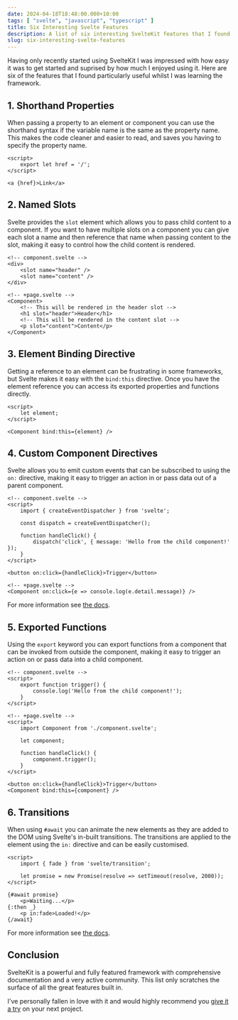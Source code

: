 ```yaml
---
date: 2024-04-18T18:48:00.000+10:00
tags: [ "svelte", "javascript", "typescript" ]
title: Six Interesting Svelte Features
description: A list of six interesting SvelteKit features that I found useful whilst learning the framework.
slug: six-interesting-svelte-features
---
```


Having only recently started using SvelteKit I was impressed with how easy it was to get started and suprised by how
much I enjoyed using it. Here are six of the features that I found particularly useful whilst I was learning the
framework.

<!--endintro-->

## 1. Shorthand Properties

When passing a property to an element or component you can use the shorthand syntax if the variable name is the same as
the property name. This makes the code cleaner and easier to read, and saves you having to specify the property name.

```svelte
<script>
    export let href = '/';
</script>

<a {href}>Link</a>
```

## 2. Named Slots

Svelte provides the `slot` element which allows you to pass child content to a component. If you want to have multiple
slots on a component you can give each slot a name and then reference that name when passing content to the slot, making
it easy to control how the child content is rendered.

```svelte
<!-- component.svelte -->
<div>
    <slot name="header" />
    <slot name="content" />
</div>

<!-- +page.svelte -->
<Component>
    <!-- This will be rendered in the header slot -->
    <h1 slot="header">Header</h1>
    <!-- This will be rendered in the content slot -->
    <p slot="content">Content</p>
</Component>
```

## 3. Element Binding Directive

Getting a reference to an element can be frustrating in some frameworks, but Svelte makes it easy with the `bind:this`
directive. Once you have the element reference you can access its exported properties and functions directly.

```svelte
<script>
    let element;
</script>

<Component bind:this={element} />
```

## 4. Custom Component Directives

Svelte allows you to emit custom events that can be subscribed to using the `on:` directive, making it easy to trigger
an action in or pass data out of a parent component.

```svelte
<!-- component.svelte -->
<script>
    import { createEventDispatcher } from 'svelte';
    
    const dispatch = createEventDispatcher();
    
    function handleClick() {
        dispatch('click', { message: 'Hello from the child component!' });
    }
</script>

<button on:click={handleClick}>Trigger</button>

<!-- +page.svelte -->
<Component on:click={e => console.log(e.detail.message)} />

```

For more information see [the docs](https://svelte.dev/docs/component-directives).

## 5. Exported Functions

Using the `export` keyword you can export functions from a component that can be invoked from outside the component,
making it easy to trigger an action on or pass data into a child component.

```svelte
<!-- component.svelte -->
<script>
    export function trigger() {
        console.log('Hello from the child component!');
    }
</script>

<!-- +page.svelte -->
<script>
    import Component from './component.svelte';

    let component;

    function handleClick() {
        component.trigger();
    }
</script>

<button on:click={handleClick}>Trigger</button>
<Component bind:this={component} />
```

## 6. Transitions

When using `#await` you can animate the new elements as they are added to the DOM using Svelte's in-built transitions.
The transitions are applied to the element using the `in:` directive and can be easily customised.

```svelte
<script>
    import { fade } from 'svelte/transition';
    
    let promise = new Promise(resolve => setTimeout(resolve, 2000));
</script>

{#await promise}
    <p>Waiting...</p>
{:then _}
    <p in:fade>Loaded!</p>
{/await}

```

For more information see [the docs](https://svelte.dev/docs/svelte-transition).

## Conclusion

SvelteKit is a powerful and fully featured framework with comprehensive documentation and a very active community. This
list only scratches the surface of all the great features built in.

I've personally fallen in love with it and would highly recommend
you [give it a try](https://kit.svelte.dev/docs/creating-a-project) on your next project.